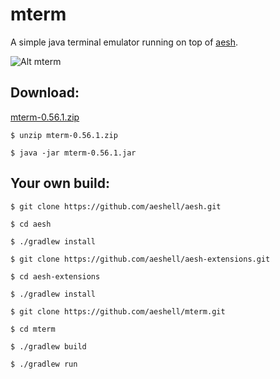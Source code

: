 mterm
=====

A simple java terminal emulator running on top of [aesh](https://github.com/aeshell/aesh).


![Alt mterm](https://raw.githubusercontent.com/aeshell/mterm/master/mterm.png)


Download:
---------

[mterm-0.56.1.zip](https://github.com/aeshell/mterm/releases/download/0.56.1/mterm-0.56.1.zip)


```shell
$ unzip mterm-0.56.1.zip 
```

```shell
$ java -jar mterm-0.56.1.jar 
```

Your own build:
---------------

```shell
$ git clone https://github.com/aeshell/aesh.git
```

```shell
$ cd aesh 
```

```shell
$ ./gradlew install 
```

```shell
$ git clone https://github.com/aeshell/aesh-extensions.git
```

```shell
$ cd aesh-extensions 
```

```shell
$ ./gradlew install 
```

```shell
$ git clone https://github.com/aeshell/mterm.git 
```

```shell
$ cd mterm 
```

```shell
$ ./gradlew build
```

```shell
$ ./gradlew run
```
